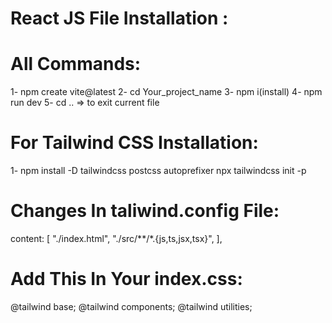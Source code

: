 # React JS File Installation :
# All Commands:
1- npm create vite@latest
2- cd Your_project_name
3- npm i(install)
4- npm run dev
5- cd .. => to exit current file 

# For Tailwind CSS Installation:
1- npm install -D tailwindcss postcss autoprefixer
   npx tailwindcss init -p

# Changes In taliwind.config File:
 content: [
    "./index.html",
    "./src/**/*.{js,ts,jsx,tsx}",
  ],

# Add This In Your index.css:
 @tailwind base;
 @tailwind components;
 @tailwind utilities;
